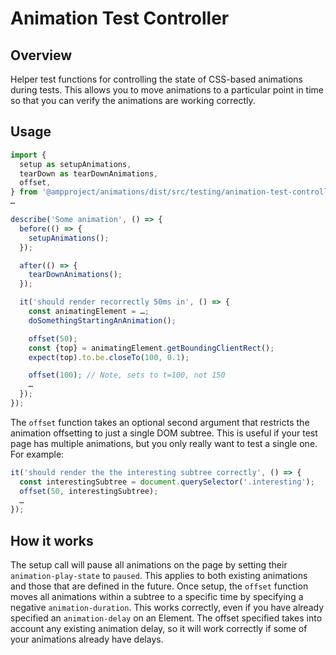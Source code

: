 # Animation Test Controller

## Overview

Helper test functions for controlling the state of CSS-based animations during tests. This allows you to move animations to a particular point in time so that you can verify the animations are working correctly.

## Usage

```javascript
import {
  setup as setupAnimations,
  tearDown as tearDownAnimations,
  offset,
} from '@ampproject/animations/dist/src/testing/animation-test-controller.js';
…

describe('Some animation', () => {
  before(() => {
    setupAnimations();
  });

  after(() => {
    tearDownAnimations();
  });

  it('should render recorrectly 50ms in', () => {
    const animatingElement = …;
    doSomethingStartingAnAnimation();

    offset(50);
    const {top} = animatingElement.getBoundingClientRect();
    expect(top).to.be.closeTo(100, 0.1);

    offset(100); // Note, sets to t=100, not 150
    …
  });
});
```

The `offset` function takes an optional second argument that restricts the animation offsetting to just a single DOM subtree. This is useful if your test page has multiple animations, but you only really want to test a single one. For example:

```javascript
it('should render the the interesting subtree correctly', () => {
  const interestingSubtree = document.querySelector('.interesting');
  offset(50, interestingSubtree);
  …
});
```

## How it works

The setup call will pause all animations on the page by setting their `animation-play-state` to `paused`. This applies to both existing animations and those that are defined in the future. Once setup, the `offset` function moves all animations within a subtree to a specific time by specifying a negative `animation-duration`. This works correctly, even if you have already specified an `animation-delay` on an Element. The offset specified takes into account any existing animation delay, so it will work correctly if some of your animations already have delays.
